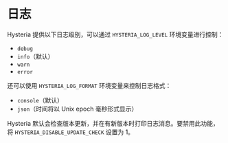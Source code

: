 # 日志

Hysteria 提供以下日志级别，可以通过 `HYSTERIA_LOG_LEVEL` 环境变量进行控制：

- `debug`
- `info`（默认）
- `warn`
- `error`

还可以使用 `HYSTERIA_LOG_FORMAT` 环境变量来控制日志格式：

- `console`（默认）
- `json`（时间将以 Unix epoch 毫秒形式显示）

Hysteria 默认会检查版本更新，并在有新版本时打印日志消息。要禁用此功能，将 `HYSTERIA_DISABLE_UPDATE_CHECK` 设置为 1。
